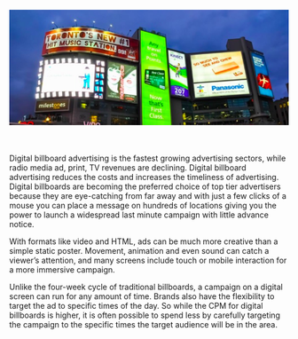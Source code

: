 ![Boost your post for increasing sales](/images/blog-image-4.jpg)

<br/><br/>
Digital billboard advertising is the fastest growing advertising sectors, while radio media ad, print, TV revenues are declining.  Digital billboard advertising reduces the costs and increases the timeliness of advertising. Digital billboards are becoming the preferred choice of top tier advertisers because they are eye-catching from far away and with just a few clicks of a mouse you can place a message on hundreds of locations giving you the power to launch a widespread last minute campaign with little advance notice.

With formats like video and HTML, ads can be much more creative than a simple static poster. Movement, animation and even sound can catch a viewer’s attention, and many screens include touch or mobile interaction for a more immersive campaign.

Unlike the four-week cycle of traditional billboards, a campaign on a digital screen can run for any amount of time. Brands also have the flexibility to target the ad to specific times of the day. So while the CPM for digital billboards is higher, it is often possible to spend less by carefully targeting the campaign to the specific times the target audience will be in the area.